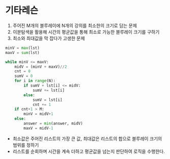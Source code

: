 # 기타레슨

1. 주어진 M개의 블루레이에 N개의 강의를 최소한의 크기로 담는 문제
2. 이분탐색을 활용해 시간의 평균값을 통해 최소로 가능한 블루레이 크기를 구하기
3. 최소와 최대값을 막 잡다가 고생한 문제

```python
minV = max(lst)
maxV = sum(lst)

while minV <= maxV:
    midV = (minV + maxV)//2
    cnt = 0
    sumV = 0
    for i in range(N):
        if sumV + lst[i] <= midV:
            sumV += lst[i]
        else:
            sumV = lst[i]
            cnt += 1
    if cnt+1 > M:
        minV = midV+1
    else:
        answer = min(answer, midV)
        maxV = midV-1
```
- 최소값은 주어진 리스트의 가장 큰 값, 최대값은 리스트의 합으로 블루레이 크기의 범위를 정하기
- 리스트를 순회하며 시간을 계속 더하고 평균값을 넘는지 판단하여 로직을 수행한다.
